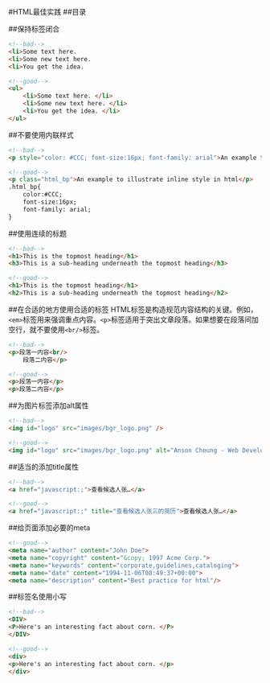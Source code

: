 #HTML最佳实践
##目录

##保持标签闭合
```html
<!--bad-->
<li>Some text here.  
<li>Some new text here.  
<li>You get the idea.

<!--good-->
<ul>  
	<li>Some text here. </li>  
	<li>Some new text here. </li>  
	<li>You get the idea. </li>  
</ul> 
```

##不要使用内联样式
```html
<!--bad-->
<p style="color: #CCC; font-size:16px; font-family: arial">An example to illustrate inline style in html</p>

<!--good-->
<p class="html_bp">An example to illustrate inline style in html</p>
.html_bp{
	color:#CCC;
	font-size:16px;
	font-family: arial;
}
```

##使用连续的标题
```html
<!--bad-->
<h1>This is the topmost heading</h1>
<h3>This is a sub-heading underneath the topmost heading</h3>

<!--good-->
<h1>This is the topmost heading</h1>
<h2>This is a sub-heading underneath the topmost heading</h2>
```

##在合适的地方使用合适的标签
HTML标签是构造规范内容结构的关键。例如，`<em>`标签用来强调重点内容。`<p>`标签适用于突出文章段落。如果想要在段落间加空行，就不要使用`<br/>`标签。

```html
<!--bad-->
<p>段落一内容<br/>
    段落二内容</p>

<!--good-->
<p>段落一内容</p>
<p>段落二内容</p>
```

##为图片标签添加alt属性
```html
<!--bad-->
<img id="logo" src="images/bgr_logo.png" />

<!--good-->
<img id="logo" src="images/bgr_logo.png" alt="Anson Cheung - Web Development" />
```

##适当的添加title属性
```html
<!--bad-->
<a href="javascript:;">查看候选人张…</a>

<!--good-->
<a href="javascript:;" title="查看候选人张三的简历">查看候选人张…</a>
```

##给页面添加必要的meta
```html
<!--good-->
<meta name="author" content="John Doe">
<meta name="copyright" content="&copy; 1997 Acme Corp.">
<meta name="keywords" content="corporate,guidelines,cataloging">
<meta name="date" content="1994-11-06T08:49:37+00:00">
<meta name="description" content="Best practice for html"/>
```

##标签名使用小写
```html
<!--bad-->
<DIV>
<P>Here's an interesting fact about corn. </P>
</DIV>

<!--good-->
<div>
<p>Here's an interesting fact about corn. </p>
</div>
```
